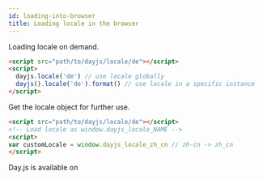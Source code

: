 ```yaml
---
id: loading-into-browser
title: Loading locale in the browser
---
```

Loading locale on demand.

```html
<script src="path/to/dayjs/locale/de"></script>
<script>
  dayjs.locale('de') // use locale globally
  dayjs().locale('de').format() // use locale in a specific instance
</script>
```

Get the locale object for further use.

```html
<script src="path/to/dayjs/locale/de"></script>
<!-- Load locale as window.dayjs_locale_NAME -->
<script>
var customLocale = window.dayjs_locale_zh_cn // zh-cn -> zh_cn
</script>
```

Day.js is available on 
